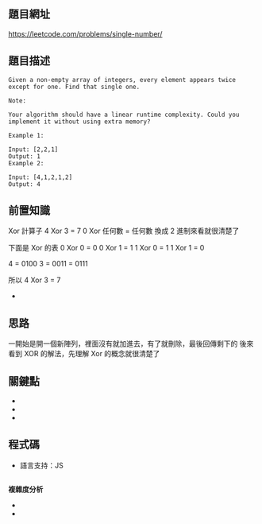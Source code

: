 ## 題目網址
 https://leetcode.com/problems/single-number/

## 題目描述

```
Given a non-empty array of integers, every element appears twice except for one. Find that single one.

Note:

Your algorithm should have a linear runtime complexity. Could you implement it without using extra memory?

Example 1:

Input: [2,2,1]
Output: 1
Example 2:

Input: [4,1,2,1,2]
Output: 4
```

## 前置知識
Xor 計算子
4 Xor 3 = 7
0 Xor 任何數 = 任何數
換成 2 進制來看就很清楚了

下面是 Xor 的表
0 Xor 0 = 0 
0 Xor 1 = 1
1 Xor 0 = 1
1 Xor 1 = 0

  4 = 0100
  3 = 0011
    = 0111

所以 4 Xor 3 = 7

- 

## 思路
一開始是開一個新陣列，裡面沒有就加進去，有了就刪除，最後回傳剩下的
後來看到 XOR 的解法，先理解 Xor 的概念就很清楚了

## 關鍵點

- 
- 
- 

## 程式碼

- 語言支持：JS

```js

```

**複雜度分析**

- 
- 
